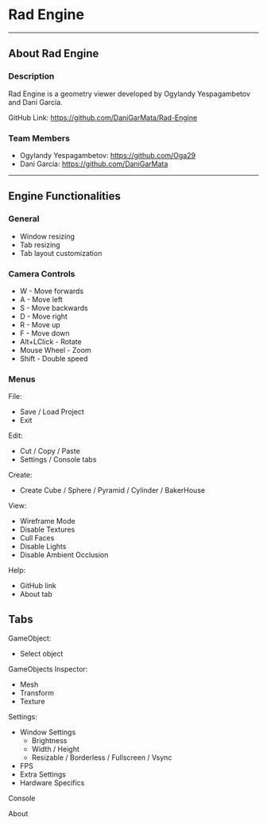 # Rad Engine
---
## About Rad Engine

### Description

Rad Engine is a geometry viewer developed by Ogylandy Yespagambetov and Dani García.

GitHub Link: https://github.com/DaniGarMata/Rad-Engine

### Team Members

* Ogylandy Yespagambetov: https://github.com/Oga29
* Dani García: https://github.com/DaniGarMata
---
## Engine Functionalities

### General
* Window resizing
* Tab resizing
* Tab layout customization

### Camera Controls

* W - Move forwards
* A - Move left
* S - Move backwards
* D - Move right
* R - Move up
* F - Move down
* Alt+LClick - Rotate
* Mouse Wheel - Zoom
* Shift - Double speed

### Menus
File:
* Save / Load Project
* Exit

Edit:
* Cut / Copy / Paste
* Settings / Console tabs

Create:
* Create Cube / Sphere / Pyramid / Cylinder / BakerHouse

View:
* Wireframe Mode
* Disable Textures
* Cull Faces
* Disable Lights
* Disable Ambient Occlusion

Help:
* GitHub link
* About tab

## Tabs
GameObject:
* Select object

GameObjects Inspector:
* Mesh
* Transform
* Texture

Settings:
* Window Settings
    * Brightness
    * Width / Height
    * Resizable / Borderless / Fullscreen / Vsync
* FPS
* Extra Settings
* Hardware Specifics 

Console

About
